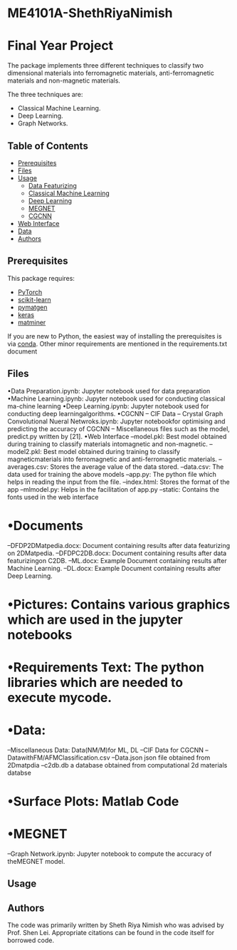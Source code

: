 # ME4101A-ShethRiyaNimish
# Final Year Project


The package implements three different techniques to classify two dimensional materials into ferromagnetic materials, anti-ferromagnetic materials and non-magnetic materials. 

The three techniques are:

- Classical Machine Learning.
- Deep Learning.
- Graph Networks.


## Table of Contents

- [Prerequisites](#prerequisites)
- [Files](#files)
- [Usage](#usage)
  - [Data Featurizing](#define-a-customized-dataset)
  - [Classical Machine Learning](#train-a-cgcnn-model)
  - [Deep Learning](#predict-material-properties-with-a-pre-trained-cgcnn-model)
  - [MEGNET](#megnet)
  - [CGCNN](#cgcnn)
- [Web Interface](#wi)
- [Data](#data)
- [Authors](#authors)




##  Prerequisites

This package requires:

- [PyTorch](http://pytorch.org)
- [scikit-learn](http://scikit-learn.org/stable/)
- [pymatgen](http://pymatgen.org)
- [keras](https://keras.io)
- [matminer](https://matminer.readthedocs.io/en/latest/)


If you are new to Python, the easiest way of installing the prerequisites is via [conda](https://conda.io/docs/index.html). Other minor requirements are mentioned in the requirements.txt document

## Files
•Data Preparation.ipynb:  Jupyter notebook used for data preparation
•Machine Learning.ipynb:  Jupyter notebook used for conducting classical ma-chine learning
•Deep  Learning.ipynb:  Jupyter  notebook  used  for  conducting  deep  learningalgorithms.
•CGCNN
 – CIF Data
 – Crystal Graph Convolutional Nueral Netwroks.ipynb:  Jupyter notebookfor optimising and predicting the accuracy of CGCNN
 – Miscellaneous files such as the model, predict.py written by [21].
•Web Interface
 –model.pkl: Best model obtained during training to classify materials intomagnetic and non-magnetic.
 –model2.pkl:  Best  model  obtained  during  training  to  classify  magneticmaterials into ferromagnetic and anti-ferromagnetic materials.
 –averages.csv:  Stores the average value of the data stored.
 –data.csv:  The data used for training the above models
 –app.py:  The python file which helps in reading the input from the file.
 –index.html:  Stores the format of the app
 –mlmodel.py:  Helps in the facilitation of app.py
 –static:  Contains the fonts used in the web interface
 # •Documents
 –DFDP2DMatpedia.docx: Document containing results after data featurizing on 2DMatpedia.
 –DFDPC2DB.docx:  Document  containing  results  after  data  featurizingon C2DB.
 –ML.docx: Example Document containing results after Machine Learning.
 –DL.docx:  Example Document containing results after Deep Learning.
 # •Pictures:  Contains various graphics which are used in the jupyter notebooks
 # •Requirements  Text:  The  python  libraries  which  are  needed  to  execute  mycode.
 # •Data:
 –Miscellaneous Data:  Data(NM/M)for ML, DL
 –CIF Data for CGCNN
 –DatawithFM/AFMClassification.csv
 –Data.json json file obtained from 2Dmatpdia
 –c2db.db a database obtained from computational 2d materials databse
 # •Surface Plots:  Matlab Code
 # •MEGNET
 –Graph Network.ipynb: Jupyter notebook to compute the accuracy of theMEGNET model.

## Usage





## Authors

The code was primarily written by Sheth Riya Nimish who was advised by Prof. Shen Lei. 
Appropriate citations can be found in the code itself for borrowed code.

